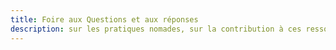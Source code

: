 ```yaml
---
title: Foire aux Questions et aux réponses
description: sur les pratiques nomades, sur la contribution à ces ressources, sur les doutes, les astuces, les rencontre et les chemins par les futurs nomades, néo-nomades, nomades ou curieux contributeurs
---
```

